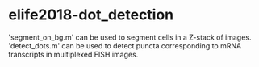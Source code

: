 # elife2018-dot_detection
'segment_on_bg.m' can be used to segment cells in a Z-stack of images.
'detect_dots.m' can be used to detect puncta corresponding to mRNA transcripts in multiplexed FISH images.
